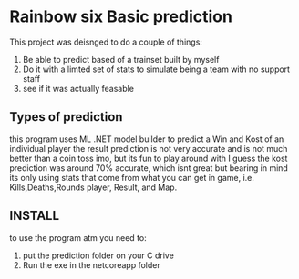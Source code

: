 # Rainbow six Basic prediction
This project was deisnged to do a couple of things:
  1. Be able to predict based of a trainset built by myself
  2. Do it with a limted set of stats to simulate being a team with no support staff
  3. see if it was actually feasable
  
## Types of prediction
this program uses ML .NET model builder to predict a Win and Kost of an individual player
the result prediction is not very accurate and is not much better than a coin toss imo, but its fun to play around with I guess
the kost prediction was around 70% accurate, which isnt great but bearing in mind its only using stats that come from what you can get in game, i.e. Kills,Deaths,Rounds player, Result, and Map.

## INSTALL
to use the program atm you need to:
1. put the prediction folder on your C drive
2. Run the exe in the netcoreapp folder



